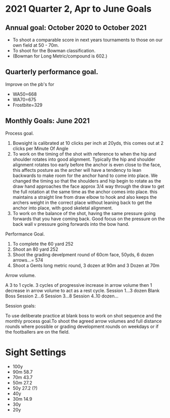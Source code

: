 # 2021 Quarter 2, Apr to June Goals

## Annual goal: October 2020 to October 2021

  * To shoot a comparable score in next years tournaments to those on our own field at 50 - 70m.
  * To shoot for the Bowman classification.
  * (Bowman for Long Metric/compound is 602.)

## Quarterly performance goal.

Improve on the pb's for

  * WA50=668
  * WA70=675
  * Frostbite=329

## Monthly Goals: June 2021

Process goal.

1. Bowsight is calibrated at 10 clicks per inch at 20yds, this comes out at 2 clicks per Minute Of Angle
2. To work on the timing of the shot with reference to when the hip and shoulder rotates into good alignment. Typically the hip and shoulder alignment rotates too early before the anchor is even close to the face, this affects posture as the archer will have a tendency to lean backwards to make room for the anchor hand to come into place. We changed the timing so that the shoulders and hip begin to rotate as the draw hand approaches the face approx 3/4 way through the draw to get the full rotation at the same time as the anchor comes into place. this maintains a straight line from draw elbow to hook and also keeps the archers weight in the correct place without leaning back to get the anchor into place, with good skeletal alignment.
3. To work on the balance of the shot, having the same pressure going forwards that you have coming back. Good focus on the pressure on the back wall v pressure going forwards into the bow hand.


Performance Goal.

1. To complete the 60 yard 252
2. Shoot an 80 yard 252
2. Shoot the grading develpment round of 60cm face, 50yds, 6 dozen arrows...= 574
4. Shoot a Gents long metric round, 3 dozen at 90m and 3 Dozen at 70m


Arrow volume.

A 3 to 1 cycle. 3 cycles of progressive increase in arrow volume then 1 decrease in arrow volume to act as a rest cycle.
Session 1...3 dozen Blank Boss
Session 2...6
Session 3...8
Session 4..10 dozen...

Session goals:

To use deliberate practice at blank boss to work on shot sequence and the monthly process goal.To shoot the agreed arrow volumes and full distance rounds where possible or grading development rounds on weekdays or if the footballers are on the field.


# Sight Settings

  * 100y 
  * 90m 58.7
  * 70m 43.7
  * 50m 27.2
  * 50y 27.2 (?)
  * 40y
  * 30m 14.9
  * 30y
  * 20y

